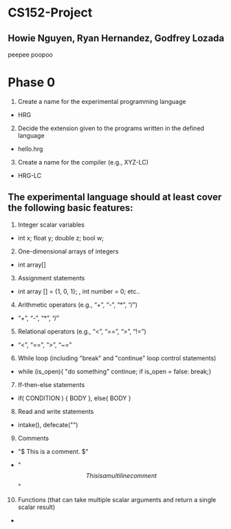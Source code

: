 # CS152-Project
## Howie Nguyen, Ryan Hernandez, Godfrey Lozada

peepee poopoo

# Phase 0

1. Create a name for the experimental programming language
* HRG

2. Decide the extension given to the programs written in the defined language
* hello.hrg

3. Create a name for the compiler (e.g., XYZ-LC)
* HRG-LC

## The experimental language should at least cover the following basic features:

1. Integer scalar variables
* int x; float y; double z; bool w;

2. One-dimensional arrays of integers
* int array[]

3. Assignment statements
* int array [] = {1, 0, 1}; , int number = 0; etc..

4. Arithmetic operators (e.g., “+”, “-”, “*”, “/”)
* “+”, “-”, “*”, “/”

5. Relational operators (e.g., “<”, “==”, “>”, “!=”)
* “<”, “==”, “>”, “~=”

6. While loop (including "break" and "continue" loop control statements)
*  while (is_open){ "do something" continue; if is_open = false: break;}

7. If-then-else statements
* if( CONDITION ) { BODY }, else{ BODY }

8. Read and write statements
* intake(), defecate("")

9. Comments
* "$ This is a comment. $"

* "$$ This is a multi
    line comment $$"

10. Functions (that can take multiple scalar arguments and return a single scalar result)
* 

